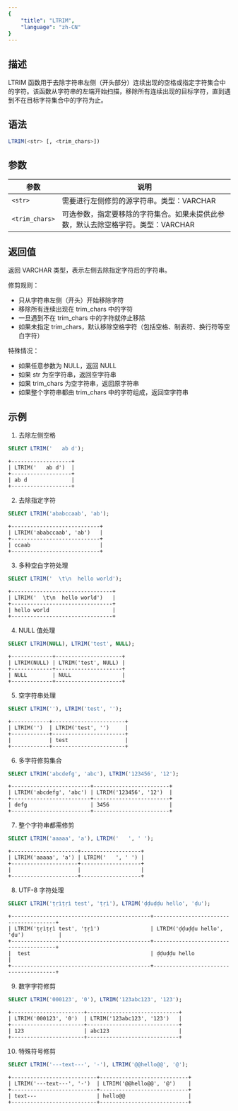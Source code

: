 ```yaml
---
{
    "title": "LTRIM",
    "language": "zh-CN"
}
---
```


## 描述

LTRIM 函数用于去除字符串左侧（开头部分）连续出现的空格或指定字符集合中的字符。该函数从字符串的左端开始扫描，移除所有连续出现的目标字符，直到遇到不在目标字符集合中的字符为止。

## 语法

```sql
LTRIM(<str> [, <trim_chars>])
```

## 参数

| 参数             | 说明                                                                                             |
|----------------|------------------------------------------------------------------------------------------------|
| `<str>`        | 需要进行左侧修剪的源字符串。类型：VARCHAR |
| `<trim_chars>` | 可选参数，指定要移除的字符集合。如果未提供此参数，默认去除空格字符。类型：VARCHAR |

## 返回值

返回 VARCHAR 类型，表示左侧去除指定字符后的字符串。

修剪规则：
- 只从字符串左侧（开头）开始移除字符
- 移除所有连续出现在 trim_chars 中的字符
- 一旦遇到不在 trim_chars 中的字符就停止移除
- 如果未指定 trim_chars，默认移除空格字符（包括空格、制表符、换行符等空白字符）

特殊情况：
- 如果任意参数为 NULL，返回 NULL
- 如果 str 为空字符串，返回空字符串
- 如果 trim_chars 为空字符串，返回原字符串
- 如果整个字符串都由 trim_chars 中的字符组成，返回空字符串

## 示例

1. 去除左侧空格
```sql
SELECT LTRIM('   ab d');
```
```text
+-------------------+
| LTRIM('   ab d')  |
+-------------------+
| ab d              |
+-------------------+
```

2. 去除指定字符
```sql
SELECT LTRIM('ababccaab', 'ab');
```
```text
+----------------------------+
| LTRIM('ababccaab', 'ab')   |
+----------------------------+
| ccaab                      |
+----------------------------+
```

3. 多种空白字符处理
```sql
SELECT LTRIM('  \t\n  hello world');
```
```text
+--------------------------------+
| LTRIM('  \t\n  hello world')   |
+--------------------------------+
| hello world                    |
+--------------------------------+
```

4. NULL 值处理
```sql
SELECT LTRIM(NULL), LTRIM('test', NULL);
```
```text
+-------------+---------------------+
| LTRIM(NULL) | LTRIM('test', NULL) |
+-------------+---------------------+
| NULL        | NULL                |
+-------------+---------------------+
```

5. 空字符串处理
```sql
SELECT LTRIM(''), LTRIM('test', '');
```
```text
+------------+-----------------------+
| LTRIM('')  | LTRIM('test', '')     |
+------------+-----------------------+
|            | test                  |
+------------+-----------------------+
```

6. 多字符修剪集合
```sql
SELECT LTRIM('abcdefg', 'abc'), LTRIM('123456', '12');
```
```text
+-------------------------+------------------------+
| LTRIM('abcdefg', 'abc') | LTRIM('123456', '12')  |
+-------------------------+------------------------+
| defg                    | 3456                   |
+-------------------------+------------------------+
```

7. 整个字符串都需修剪
```sql
SELECT LTRIM('aaaaa', 'a'), LTRIM('   ', ' ');
```
```text
+---------------------+-------------------+
| LTRIM('aaaaa', 'a') | LTRIM('   ', ' ') |
+---------------------+-------------------+
|                     |                   |
+---------------------+-------------------+
```

8. UTF-8 字符处理
```sql
SELECT LTRIM('ṭṛìṭṛì test', 'ṭṛì'), LTRIM('ḍḍuḍḍu hello', 'ḍu');
```
```text
+--------------------------------------------+---------------------------------------+
| LTRIM('ṭṛìṭṛì test', 'ṭṛì')                | LTRIM('ḍḍuḍḍu hello', 'ḍu')           |
+--------------------------------------------+---------------------------------------+
|  test                                      | ḍḍuḍḍu hello                          |
+--------------------------------------------+---------------------------------------+
```

9. 数字字符修剪
```sql
SELECT LTRIM('000123', '0'), LTRIM('123abc123', '123');
```
```text
+-----------------------+-----------------------------+
| LTRIM('000123', '0')  | LTRIM('123abc123', '123')   |
+-----------------------+-----------------------------+
| 123                   | abc123                      |
+-----------------------+-----------------------------+
```

10. 特殊符号修剪
```sql
SELECT LTRIM('---text---', '-'), LTRIM('@@hello@@', '@');
```
```text
+---------------------------+----------------------------+
| LTRIM('---text---', '-')  | LTRIM('@@hello@@', '@')    |
+---------------------------+----------------------------+
| text---                   | hello@@                    |
+---------------------------+----------------------------+
```
